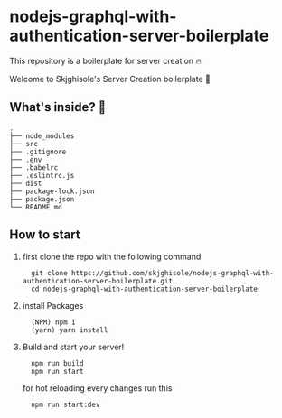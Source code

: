 # nodejs-graphql-with-authentication-server-boilerplate
This repository is a boilerplate for server creation 🔥


Welcome to Skjghisole's Server Creation boilerplate 🚀


## What's inside? 🤔

    .
    ├── node_modules
    ├── src
    ├── .gitignore
    ├── .env
    ├── .babelrc
    ├── .eslintrc.js
    ├── dist
    ├── package-lock.json
    ├── package.json
    └── README.md

## How to start

1. first clone the repo with the following command
    ```shell
      git clone https://github.com/skjghisole/nodejs-graphql-with-authentication-server-boilerplate.git
      cd nodejs-graphql-with-authentication-server-boilerplate
    ```
2. install Packages
    ```shell
      (NPM) npm i
      (yarn) yarn install
    ```
3. Build and start your server!
    ```shell
      npm run build
      npm run start
    ```
    for hot reloading every changes run this
    ```shell
      npm run start:dev
    ```
